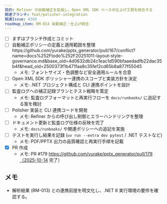 ```yaml
---
目的: Refiner の自動補正を拡張し、Open XML SDK ベースの仕上げ工程を統合する
関連ブランチ: feat/polisher-integration
関連Issue: #160
roadmap_item: RM-014 自動補正・仕上げ統合
---
```


- [ ] まずはブランチ作成とコミット
- [ ] 自動補正ポリシーの定義と適用範囲を整理https://github.com/yurake/pptx_generator/pull/167/conflict?name=docs%252Ftodo%252F20251011-layout-style-governance.md&base_oid=4d0632db24c1eac1d590bfaaedadfb22dac35b4f&head_oid=2500373f1b471faa8c35fef2cd65b8a877f55045
  - メモ: フォントサイズ・色調整など安全適用ルールを合意
- [ ] Open XML SDK ポリッシャー連携のスコープと実装方針を決定
  - メモ: .NET プロジェクト構成と CLI 連携ポイントを設計
- [ ] 監査ログへの補正記録プランとテスト戦略を策定
  - メモ: 監査ログフォーマットと再実行フローを `docs/runbooks/` に追記する案を検討
- [ ] Polisher 実装と CLI 連携コードを開発
  - メモ: Refiner からの呼び出し制御とエラーハンドリングを整理
- [ ] ドキュメント更新と監査ログ仕様の反映を完了
  - メモ: `docs/runbooks/` や関連ポリシーへの追記を実施
- [ ] テストを実行し結果を記録 (`uv run --extra dev pytest` / .NET テストなど)
  - メモ: PDF/PPTX 出力の品質確認と再実行手順を記載
- [x] PR 作成
  - メモ: PR #179 https://github.com/yurake/pptx_generator/pull/179（2025-10-14 完了）

## メモ
- 解析結果 (RM-013) との連携前提を明文化し、.NET 8 実行環境の要件を確認する。
